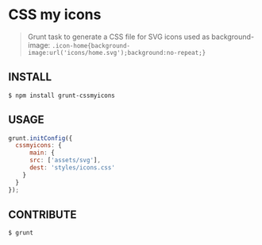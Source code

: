 # CSS my icons

> Grunt task to generate a CSS file for SVG icons used as background-image: 
> ```.icon-home{background-image:url('icons/home.svg');background:no-repeat;}```

## INSTALL

```shell
$ npm install grunt-cssmyicons
```

## USAGE
```javascript
grunt.initConfig({
  cssmyicons: {
      main: {
      src: ['assets/svg'],
      dest: 'styles/icons.css'
    }
  }
});
```

## CONTRIBUTE
```shell
$ grunt
```
